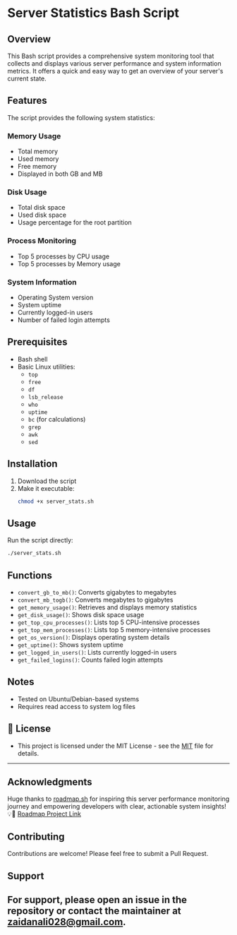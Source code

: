 # Server Statistics Bash Script

## Overview

This Bash script provides a comprehensive system monitoring tool that collects and displays various server performance and system information metrics. It offers a quick and easy way to get an overview of your server's current state.

## Features

The script provides the following system statistics:

### Memory Usage
- Total memory
- Used memory
- Free memory
- Displayed in both GB and MB

### Disk Usage
- Total disk space
- Used disk space
- Usage percentage for the root partition

### Process Monitoring
- Top 5 processes by CPU usage
- Top 5 processes by Memory usage

### System Information
- Operating System version
- System uptime
- Currently logged-in users
- Number of failed login attempts

## Prerequisites

- Bash shell
- Basic Linux utilities:
  - `top`
  - `free`
  - `df`
  - `lsb_release`
  - `who`
  - `uptime`
  - `bc` (for calculations)
  - `grep`
  - `awk`
  - `sed`

## Installation

1. Download the script
2. Make it executable:
   ```bash
   chmod +x server_stats.sh
   ```

## Usage

Run the script directly:
```bash
./server_stats.sh
```

## Functions

- `convert_gb_to_mb()`: Converts gigabytes to megabytes
- `convert_mb_togb()`: Converts megabytes to gigabytes
- `get_memory_usage()`: Retrieves and displays memory statistics
- `get_disk_usage()`: Shows disk space usage
- `get_top_cpu_processes()`: Lists top 5 CPU-intensive processes
- `get_top_mem_processes()`: Lists top 5 memory-intensive processes
- `get_os_version()`: Displays operating system details
- `get_uptime()`: Shows system uptime
- `get_logged_in_users()`: Lists currently logged-in users
- `get_failed_logins()`: Counts failed login attempts

## Notes

- Tested on Ubuntu/Debian-based systems
- Requires read access to system log files


## 📜 License  


- This project is licensed under the MIT License - see the [MIT](LICENSE) file for details.
---

## Acknowledgments

 Huge thanks to [roadmap.sh](https://roadmap.sh) for inspiring this server performance monitoring journey and empowering developers with clear, actionable system insights! 💡🚀 [Roadmap Project Link](https://roadmap.sh/projects/server-stats)
## Contributing

Contributions are welcome! Please feel free to submit a Pull Request.

## Support

For support, please open an issue in the repository or contact the maintainer at zaidanali028@gmail.com.
---